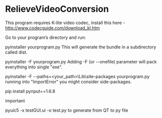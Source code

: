 # RelieveVideoConversion

This program requires K-lite video codec, install this here - http://www.codecguide.com/download_kl.htm

Go to your program’s directory and run:

pyinstaller yourprogram.py
This will generate the bundle in a subdirectory called dist.

pyinstaller -F yourprogram.py
Adding -F (or --onefile) parameter will pack everything into single "exe".

pyinstaller -F --paths=<your_path>\Lib\site-packages  yourprogram.py
running into "ImportError" you might consider side-packages.

 pip install pynput==1.6.8

important 

pyuic5 -x testGUI.ui -o test.py to generate from QT to py file
